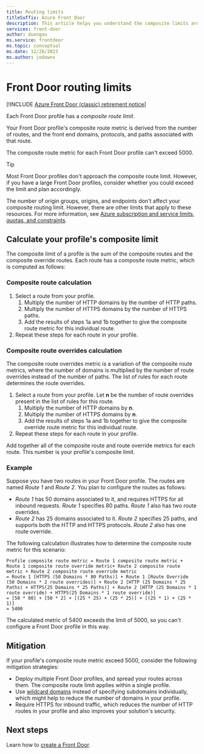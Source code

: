 ```yaml
---
title: Routing limits
titleSuffix: Azure Front Door
description: This article helps you understand the composite limits around routing for Azure Front Door.
services: front-door
author: duongau
ms.service: frontdoor
ms.topic: conceptual
ms.date: 12/28/2023
ms.author: jodowns
---
```


# Front Door routing limits

[!INCLUDE [Azure Front Door (classic) retirement notice](../../includes/front-door-classic-retirement.md)]

Each Front Door profile has a *composite route limit*.

Your Front Door profile's composite route metric is derived from the number of routes, and the front end domains, protocols, and paths associated with that route.

The composite route metric for each Front Door profile can't exceed 5000.

> [!TIP]
> Most Front Door profiles don't approach the composite route limit. However, if you have a large Front Door profiles, consider whether you could exceed the limit and plan accordingly.

The number of origin groups, origins, and endpoints don't affect your composite routing limit. However, there are other limits that apply to these resources. For more information, see [Azure subscription and service limits, quotas, and constraints](../azure-resource-manager/management/azure-subscription-service-limits.md#azure-front-door-standard-and-premium-service-limits).

## Calculate your profile's composite limit

The composite limit of a profile is the sum of the composite routes and the composite override routes. Each route has a composite route metric, which is computed as follows:
 
### Composite route calculation

1. Select a route from your profile.
   1. Multiply the number of HTTP domains by the number of HTTP paths.
   1. Multiply the number of HTTPS domains by the number of HTTPS paths.
   1. Add the results of steps 1a and 1b together to give the composite route metric for this individual route.
1. Repeat these steps for each route in your profile.

### Composite route overrides calculation

The composite route overrides metric is a variation of the composite route metrics, where the number of domains is multiplied by the number of route overrides instead of the number of paths. The list of rules for each route determines the route overrides.

1. Select a route from your profile. Let **n** be the number of route overrides present in the list of rules for this route.
    1. Multiply the number of HTTP domains by **n**.
    1. Multiply the number of HTTPS domains by **n**.
    1. Add the results of steps 1a and 1b together to give the composite override route metric for this individual route.
1. Repeat these steps for each route in your profile.

Add together all of the composite route and route override metrics for each route. This number is your profile's composite limit.

### Example

Suppose you have two routes in your Front Door profile. The routes are named *Route 1* and *Route 2*. You plan to configure the routes as follows:
* *Route 1* has 50 domains associated to it, and requires HTTPS for all inbound requests. *Route 1* specifies 80 paths. *Route 1* also has two route overrides.
* *Route 2* has 25 domains associated to it. *Route 2* specifies 25 paths, and supports both the HTTP and HTTPS protocols. *Route 2* also has one route override.

The following calculation illustrates how to determine the composite route metric for this scenario:

```
Profile composite route metric = Route 1 composite route metric + Route 1 composite route override metric+ Route 2 composite route metric + Route 2 composite route override metric
= Route 1 [HTTPS (50 Domains * 80 Paths)] + Route 1 [Route Override (50 Domains * 2 route overrides)] + Route 2 [HTTP (25 Domains * 25 Paths) + HTTPS(25 Domains * 25 Paths)] + Route 2 [HTTP (25 Domains * 1 route override) + HTTPS(25 Domains * 1 route override)] 
= [50 * 80] + [50 * 2] + [(25 * 25) + (25 * 25)] + [(25 * 1) + (25 * 1)]
= 5400
```

The calculated metric of 5400 exceeds the limit of 5000, so you can't configure a Front Door profile in this way.

## Mitigation

If your profile's composite route metric exceed 5000, consider the following mitigation strategies:

- Deploy multiple Front Door profiles, and spread your routes across them. The composite route limit applies within a single profile.
- Use [wildcard domains](front-door-wildcard-domain.md) instead of specifying subdomains individually, which might help to reduce the number of domains in your profile.
- Require HTTPS for inbound traffic, which reduces the number of HTTP routes in your profile and also improves your solution's security.

## Next steps

Learn how to [create a Front Door](quickstart-create-front-door.md).
